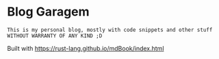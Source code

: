 # Blog Garagem

```
This is my personal blog, mostly with code snippets and other stuff WITHOUT WARRANTY OF ANY KIND ;D
```
Built with https://rust-lang.github.io/mdBook/index.html

